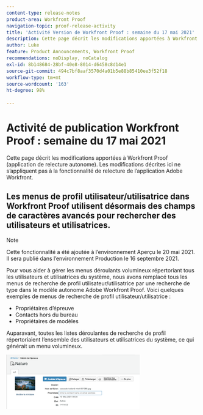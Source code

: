 ```yaml
---
content-type: release-notes
product-area: Workfront Proof
navigation-topic: proof-release-activity
title: 'Activité Version de Workfront Proof : semaine du 17 mai 2021'
description: Cette page décrit les modifications apportées à Workfront Proof (application de relecture autonome). Les modifications décrites ici ne s’appliquent pas à la fonctionnalité de relecture de l’application Adobe Workfront.
author: Luke
feature: Product Announcements, Workfront Proof
recommendations: noDisplay, noCatalog
exl-id: 8b148684-28bf-40e8-8014-d6458c8d14e1
source-git-commit: 494c7bf8aaf3570d4a01b5e88b85410ee3f52f18
workflow-type: tm+mt
source-wordcount: '163'
ht-degree: 98%

---
```


# Activité de publication Workfront Proof : semaine du 17 mai 2021

Cette page décrit les modifications apportées à Workfront Proof (application de relecture autonome). Les modifications décrites ici ne s’appliquent pas à la fonctionnalité de relecture de l’application Adobe Workfront.

## Les menus de profil utilisateur/utilisatrice dans Workfront Proof utilisent désormais des champs de caractères avancés pour rechercher des utilisateurs et utilisatrices.

>[!NOTE]
>
>Cette fonctionnalité a été ajoutée à l’environnement Aperçu le 20 mai 2021. Il sera publié dans l’environnement Production le 16 septembre 2021.

Pour vous aider à gérer les menus déroulants volumineux répertoriant tous les utilisateurs et utilisatrices du système, nous avons remplacé tous les menus de recherche de profil utilisateur/utilisatrice par une recherche de type dans le modèle autonome Adobe Workfront Proof. Voici quelques exemples de menus de recherche de profil utilisateur/utilisatrice :

* Propriétaires d’épreuve
* Contacts hors du bureau
* Propriétaires de modèles

Auparavant, toutes les listes déroulantes de recherche de profil répertoriaient l’ensemble des utilisateurs et utilisatrices du système, ce qui générait un menu volumineux.

![Saisie semi-automatique du profil utilisateur](assets/user-profile-typeahead-350x142.png)
